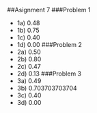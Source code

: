 ##Asignment 7
###Problem 1
- 1a) 0.48
- 1b) 0.75
- 1c) 0.40
- 1d) 0.00
###Problem 2
- 2a) 0.50
- 2b) 0.80
- 2c) 0.47
- 2d) 0.13
###Problem 3
- 3a) 0.49
- 3b) 0.703703703704
- 3c) 0.40
- 3d) 0.00
